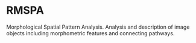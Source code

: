 # RMSPA

Morphological Spatial Pattern Analysis. Analysis and description of image objects including morphometric features and connecting pathways.
